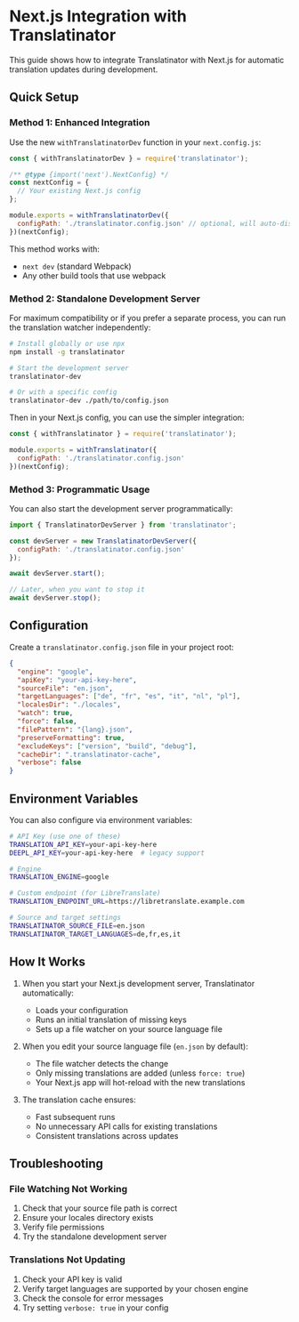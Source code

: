 # Next.js Integration with Translatinator

This guide shows how to integrate Translatinator with Next.js for automatic translation updates during development.

## Quick Setup

### Method 1: Enhanced Integration

Use the new `withTranslatinatorDev` function in your `next.config.js`:

```javascript
const { withTranslatinatorDev } = require('translatinator');

/** @type {import('next').NextConfig} */
const nextConfig = {
  // Your existing Next.js config
};

module.exports = withTranslatinatorDev({
  configPath: './translatinator.config.json' // optional, will auto-discover if not provided
})(nextConfig);
```

This method works with:
- `next dev` (standard Webpack)
- Any other build tools that use webpack

### Method 2: Standalone Development Server

For maximum compatibility or if you prefer a separate process, you can run the translation watcher independently:

```bash
# Install globally or use npx
npm install -g translatinator

# Start the development server
translatinator-dev

# Or with a specific config
translatinator-dev ./path/to/config.json
```

Then in your Next.js config, you can use the simpler integration:

```javascript
const { withTranslatinator } = require('translatinator');

module.exports = withTranslatinator({
  configPath: './translatinator.config.json'
})(nextConfig);
```

### Method 3: Programmatic Usage

You can also start the development server programmatically:

```javascript
import { TranslatinatorDevServer } from 'translatinator';

const devServer = new TranslatinatorDevServer({
  configPath: './translatinator.config.json'
});

await devServer.start();

// Later, when you want to stop it
await devServer.stop();
```

## Configuration

Create a `translatinator.config.json` file in your project root:

```json
{
  "engine": "google",
  "apiKey": "your-api-key-here",
  "sourceFile": "en.json",
  "targetLanguages": ["de", "fr", "es", "it", "nl", "pl"],
  "localesDir": "./locales",
  "watch": true,
  "force": false,
  "filePattern": "{lang}.json",
  "preserveFormatting": true,
  "excludeKeys": ["version", "build", "debug"],
  "cacheDir": ".translatinator-cache",
  "verbose": false
}
```

## Environment Variables

You can also configure via environment variables:

```bash
# API Key (use one of these)
TRANSLATION_API_KEY=your-api-key-here
DEEPL_API_KEY=your-api-key-here  # legacy support

# Engine
TRANSLATION_ENGINE=google

# Custom endpoint (for LibreTranslate)
TRANSLATION_ENDPOINT_URL=https://libretranslate.example.com

# Source and target settings
TRANSLATINATOR_SOURCE_FILE=en.json
TRANSLATINATOR_TARGET_LANGUAGES=de,fr,es,it
```

## How It Works

1. When you start your Next.js development server, Translatinator automatically:
   - Loads your configuration
   - Runs an initial translation of missing keys
   - Sets up a file watcher on your source language file

2. When you edit your source language file (`en.json` by default):
   - The file watcher detects the change
   - Only missing translations are added (unless `force: true`)
   - Your Next.js app will hot-reload with the new translations

3. The translation cache ensures:
   - Fast subsequent runs
   - No unnecessary API calls for existing translations
   - Consistent translations across updates

## Troubleshooting

### File Watching Not Working

1. Check that your source file path is correct
2. Ensure your locales directory exists
3. Verify file permissions
4. Try the standalone development server

### Translations Not Updating

1. Check your API key is valid
2. Verify target languages are supported by your chosen engine
3. Check the console for error messages
4. Try setting `verbose: true` in your config